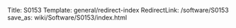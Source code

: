Title: S0153
Template: general/redirect-index
RedirectLink: /software/S0153
save_as: wiki/Software/S0153/index.html